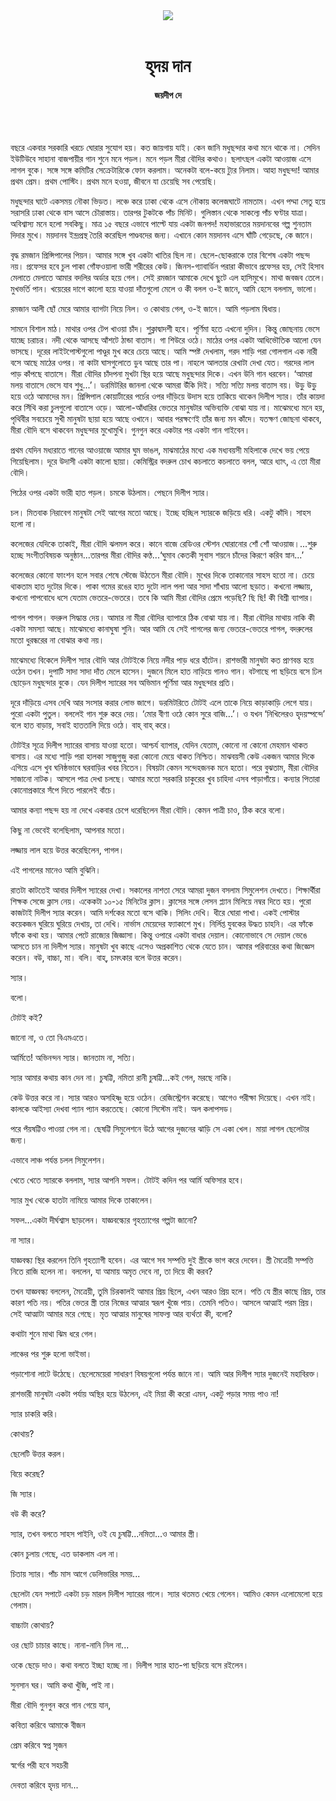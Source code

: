 <div align=center>
<img src=https://images.prothomalo.com/prothomalo-bangla%2F2023-05%2Fe21d2736-45b1-4c42-bbe5-632008ff2ab4%2FJoydeep_Dey_17_5.jpg?rect=0%2C6%2C2587%2C1358&w=1200&ar=40%3A21&auto=format%2Ccompress&ogImage=true&mode=crop&overlay=&overlay_position=bottom&overlay_width_pct=1 />
<br><br>
<h1>হৃদয় দান</h1> 
<h4>জয়দীপ দে</h4>
<br><br>
</div>

বছরে একবার সরকারি খরচে ঘোরার সুযোগ হয়। কত জায়গায় যাই। কেন জানি মধুছন্দার কথা মনে থাকে না। সেদিন ইউটিউবে সাহানা বাজপায়ীর গান শুনে মনে পড়ল। মনে পড়ল মীরা বৌদির কথাও। ছলাৎছল একটা আওয়াজ এসে লাগল বুকে। সঙ্গে সঙ্গে কমিটির সেক্রেটারিকে ফোন করলাম। অনেকটা বলে-কয়ে ট্যুর নিলাম। আহা মধুছন্দা! আমার প্রথম প্রেম। প্রথম পোস্টিং। প্রথম মনে হওয়া, জীবনে যা চেয়েছি সব পেয়েছি। 

মধুছন্দার ঘাটে একসময় নৌকা ভিড়ত। লঞ্চে করে ঢাকা থেকে এসে নৌকায় কলেজঘাটে নামতাম। এখন পদ্মা সেতু হয়ে সরাসরি ঢাকা থেকে বাস আসে চৌরাস্তায়। তারপর টুকটকে পাঁচ মিনিট। গুলিস্তান থেকে সাকল্যে পাঁচ ঘণ্টার যাত্রা। অবিশ্বাস্য মনে হলো সবকিছু। মাত্র ১৫ বছরে এভাবে পাল্টে যায় একটা জনপদ! মহাভারতের ময়দানবের গল্প শুনতাম দিদার মুখে। ময়দানব ইন্দ্রপ্রস্থ তৈরি করেছিল পাণ্ডবদের জন্য। এখানে কোন ময়দানব এসে ঘাঁটি গেড়েছে, কে জানে। 

বৃদ্ধ রমজান প্রিন্সিপালের পিয়ন। আমার সঙ্গে খুব একটা খাতির ছিল না। ছেলে-ছোকরাকে তার বিশেষ একটা পছন্দ নয়। প্রফেসর হবে চুল পাকা গোঁফওয়ালা ভারী শরীরের কেউ। জিনস-গ্যাবার্ডিন পরারা কীভাবে প্রফেসর হয়, সেই হিসাব মেলাতে মেলাতে আমার বদলির অর্ডার হয়ে গেল। সেই রমজান আমাকে দেখে ছুটে এল হাসিমুখে। মাথা জবজব তেলে। মুখভর্তি পান। খয়েরের দাগে কালো হয়ে যাওয়া দাঁতগুলো মেলে ও কী বলল ও-ই জানে, আমি হেসে বললাম, ভালো।

রমজান আলী ছোঁ মেরে আমার ব্যাগটা নিয়ে নিল। ও কোথায় গেল, ও-ই জানে। আমি পড়লাম দ্বিধায়।

সামনে বিশাল মাঠ। মাথার ওপর টেপ খাওয়া চাঁদ। শুক্লাদ্বাদশী হবে। পূর্ণিমা হতে এখনো দুদিন। কিন্তু জোছনায় ভেসে যাচ্ছে চরাচর। নদী থেকে আসছে আঁশটে ঠান্ডা বাতাস। গা শিউরে ওঠে। মাঠের ওপর একটা আধিভৌতিক আলো যেন ভাসছে। দূরের লাইটপোস্টগুলো পাণ্ডুর মুখ করে চেয়ে আছে। আমি স্পষ্ট দেখলাম, গরদ শাড়ি পরা গোলগাল এক নারী বসে আছে মাঠের ওপর। না কাটা ঘাসগুলোতে ডুব আছে তার পা। নাহলে আলতার রেখাটা দেখা যেত। গরদের লাল পাড় কাঁপছে বাতাসে। মীরা বৌদির চাঁদপনা মুখটা স্থির হয়ে আছে মধুছন্দার দিকে। এখন উনি গান ধরবেন। ‘আমরা মলয় বাতাসে ভেসে যাব শুধু...’। ডরমিটরির জানলা থেকে আমরা উঁকি দিই। সত্যি সত্যি মলয় বাতাস বয়। উড়ু উড়ু হয়ে ওঠে আমাদের মন। প্রিন্সিপাল কোয়ার্টারের পর্চের ওপর দাঁড়িয়ে উদাস হয়ে তাকিয়ে থাকেন দিলীপ স্যার। তাঁর কায়দা করে সিঁথি করা চুলগুলো বাতাসে ওড়ে। আলো-আঁধারির ভেতরে মানুষটার অভিব্যক্তি বোঝা যায় না। মাঝেমধ্যে মনে হয়, পৃথিবীর সবচেয়ে সুখী মানুষটা ছায়া হয়ে আছে ওখানে। আবার পরক্ষণেই তাঁর জন্য মন কাঁদে। যতক্ষণ জোছনা থাকবে, মীরা বৌদি বসে থাকবেন মধুছন্দার মুখোমুখি। গুনগুন করে একটার পর একটা গান গাইবেন।

প্রথম যেদিন মধ্যরাতে গানের আওয়াজে আমার ঘুম ভাঙল, মাঝমাঠের মধ্যে এক মধ্যবয়সী মহিলাকে দেখে ভয় পেয়ে গিয়েছিলাম। দূরে উদাসী একটা কালো ছায়া। কেমিস্ট্রির বদরুল চোখ কচলাতে কচলাতে বলল, আরে ধ্যাৎ, এ তো মীরা বৌদি।

পিঠের ওপর একটা ভারী হাত পড়ল। চমকে উঠলাম। পেছনে দিলীপ স্যার।

চল। মিতবাক নিরাবেগ মানুষটা সেই আগের মতো আছে। ইচ্ছে হচ্ছিল স্যারকে জড়িয়ে ধরি। একটু কাঁদি। সাহস হলো না।

কলেজের যেদিকে তাকাই, মীরা বৌদি ঝলমল করে। কানে বাজে রেডিওর স্টেশন ঘোরানোর শোঁ শোঁ আওয়াজ।...শুরু হচ্ছে সংগীতবিষয়ক অনুষ্ঠান...তারপর মীরা বৌদির কণ্ঠ...‘ঘুমাব কেতকী সুবাস শয়নে চাঁদের কিরণে করিব স্নান...’

কলেজের কোনো ফাংশন হলে সবার শেষে স্টেজে উঠতেন মীরা বৌদি। মুখের দিকে তাকানোর সাহস হতো না। চেয়ে থাকতাম হাত দুটোর দিকে। পাকা গমের রঙের হাত দুটো লাল পলা আর সাদা শাঁখায় আলো ছড়াত। কখনো লজ্জায়, কখনো পাপবোধে ধসে যেতাম ভেতরে-ভেতরে। তবে কি আমি মীরা বৌদির প্রেমে পড়েছি? ছি ছি! কী বিশ্রী ব্যাপার।

পাগল পাগল। বদরুল সিদ্ধান্ত দেয়। আমার না মীরা বৌদির ব্যাপারে ঠিক বোঝা যায় না। মীরা বৌদির মাথায় নাকি কী একটা সমস্যা আছে। মাঝেমধ্যে কানাঘুষা শুনি। আর আমি যে সেই পাগলের জন্য ভেতরে-ভেতরে পাগল, বদরুলের মতো ধুরন্ধরের না বোঝার কথা নয়।

মাঝেমধ্যে বিকেলে দিলীপ স্যার বৌদি আর টোটইকে নিয়ে নদীর পাড় ধরে হাঁটেন। রাশভারী মানুষটা কত প্রাণবন্ত হয়ে ওঠেন তখন। দুপাটি সাদা সাদা দাঁত মেলে হাসেন। দুজনে মিলে হাত নাড়িয়ে গানও গান। বটগাছে পা ছড়িয়ে বসে ঢিল ছোড়েন মধুছন্দার বুকে। যেন দিলীপ স্যারের সব অভিমান পূর্ণিমা আর মধুছন্দার প্রতি।

দূরে দাঁড়িয়ে এসব দেখি আর সংসার করার লোভ জাগে। ডরমিটরিতে টোটই এলে তাকে নিয়ে কাড়াকাড়ি লেগে যায়। পুরো একটা পুতুল। বললেই গান শুরু করে দেয়। ‘মোর বীণা ওঠে কোন সুরে বাজি...’। ও যখন ‘নিখিলেরও হৃদয়স্পন্দে’ বলে হাত বাড়ায়, সবাই হাততালি দিয়ে ওঠে। বাহ্​ বাহ্​ করে।

টোটইর সূত্রে দিলীপ স্যারের বাসায় যাওয়া হতো। আশ্চর্য ব্যাপার, যেদিন যেতাম, কোনো না কোনো মেহমান থাকত বাসায়। এর মধ্যে শাড়ি পরা হালকা সাজুগুজু করা কোনো মেয়ে থাকত নিশ্চিত। মাঝবয়সী কেউ একজন আমার দিকে এগিয়ে এসে খুব ঘনিষ্ঠভাবে ঘরবাড়ির খবর নিতেন। বিষয়টা কেমন সন্দেহজনক মনে হতো। পরে বুঝতাম, মীরা বৌদির সাজানো নাটক। আসলে পাত্র দেখা চলছে। আমার মতো সরকারি চাকুরের খুব চাহিদা এসব পাড়াগাঁয়ে। কন্যার পিতারা কোনোপ্রকারে সঁপে দিতে পারলেই বাঁচে।

আমার কন্যা পছন্দ হয় না দেখে একবার চেপে ধরেছিলেন মীরা বৌদি। কেমন পাত্রী চাও, ঠিক করে বলো।

কিছু না ভেবেই বলেছিলাম, আপনার মতো।

লজ্জায় লাল হয়ে উত্তর করেছিলেন, পাগল।

এই পাগলের মানেও আমি বুঝিনি।

রাতটা কাটতেই আবার দিলীপ স্যারের দেখা। সকালের নাশতা সেরে আমরা দুজন বসলাম সিমুলেশন দেখতে। শিক্ষার্থীরা শিক্ষক সেজে ক্লাস নেয়। একেকটা ১০-১৫ মিনিটের ক্লাস। ক্লাসের সঙ্গে লেসন প্ল্যান মিলিয়ে নম্বর দিতে হয়। পুরো কাজটাই দিলীপ স্যার করেন। আমি দর্শকের মতো বসে থাকি। সিলিং দেখি। ধীরে ঘোরা পাখা। একই পোস্টার কয়েকজন ঘুরিয়ে ঘুরিয়ে দেখায়, তা দেখি। নার্ভাস মেয়েদের ফ্যাকাশে মুখ। নির্লিপ্ত যুবকের উদ্ধত চাহনি। এর ফাঁকে ফাঁকে কথা হয়। আমার পেটে রাজ্যের জিজ্ঞাসা। কিন্তু ওপারে একটা বাধার দেয়াল। কোনোভাবে সে দেয়াল ভেঙে আসতে চান না দিলীপ স্যার। মানুষটা খুব কাছে এসেও অপ্রকাশিত থেকে যেতে চান। আমার পরিবারের কথা জিজ্ঞেস করেন। বউ, বাচ্চা, মা। বলি। বাহ্​, চমৎকার বলে উত্তর করেন।

স্যার।

বলো।

টোটই কই?

জানো না, ও তো বিএমএতে।

আর্মিতে! অভিনন্দন স্যার। জানতাম না, সত্যি।

স্যার আমার কথায় কান দেন না। চুষট্টি, নমিতা রানী চুষট্টি...কই গেল, মরছে নাকি।

কেউ উত্তর করে না। স্যার আরও অসহিষ্ণু হয়ে ওঠেন। রেজিস্ট্রেশন করেছে। আগেও পরীক্ষা দিয়েছে। এখন নাই। কালকে আইস্যা দেখবা প্যান প্যান করতেছে। কোনো সিস্টেম নাই। অল কলাপসড।

পরে পঁয়ষট্টিও পাওয়া গেল না। ছেষট্টি সিমুলেশনে উঠে আগের দুজনের ঝাড়ি সে একা খেল। মায়া লাগল ছেলেটার জন্য।

এভাবে লাঞ্চ পর্যন্ত চলল সিমুলেশন।

খেতে খেতে স্যারকে বললাম, স্যার আপনি সফল। টোটই কদিন পর আর্মি অফিসার হবে।

স্যার মুখ থেকে হাতটা নামিয়ে আমার দিকে তাকালেন।

সফল...একটা দীর্ঘশ্বাস ছাড়লেন। যাজ্ঞবল্ক্যের গৃহত্যাগের গল্পটা জানো?

না স্যার।

যাজ্ঞবল্ক্য স্থির করলেন তিনি গৃহত্যাগী হবেন। এর আগে সব সম্পত্তি দুই স্ত্রীকে ভাগ করে দেবেন। স্ত্রী মৈত্রেয়ী সম্পত্তি নিতে রাজি হলেন না। বললেন, যা আমায় অমৃত দেবে না, তা দিয়ে কী করব?

তখন যাজ্ঞবল্ক্য বললেন, মৈত্রেয়ী, তুমি চিরকালই আমার প্রিয় ছিলে, এখন আরও প্রিয় হলে। পতি যে স্ত্রীর কাছে প্রিয়, তার কারণ পতি নয়। পতির ভেতর স্ত্রী তার নিজের আত্মার স্বরূপ খুঁজে পায়। তেমনি পতিও। আসলে আত্মাই পরম প্রিয়। সেই আত্মাটা আমার মরে গেছে। মৃত আত্মার মানুষের সাফল্য আর ব্যর্থতা কী, বলো?

কথাটা শুনে মাথা ঝিম ধরে গেল।

লাঞ্চের পর শুরু হলো ভাইভা।

পড়াশোনা লাটে উঠেছে। ছেলেমেয়েরা সাধারণ বিষয়গুলো পর্যন্ত জানে না। আমি আর দিলীপ স্যার দুজনেই মহাবিরক্ত।

রাশভারী মানুষটা একটা পর্যায় অস্থির হয়ে উঠলেন, এই মিয়া কী করো এমন, একটু পড়ার সময় পাও না!

স্যার চাকরি করি।

কোথায়?

ছেলেটি উত্তর করল।

বিয়ে করেছ?

জি স্যার।

বউ কী করে?

স্যার, তখন বলতে সাহস পাইনি, ওই যে চুষট্টি...নমিতা...ও আমার স্ত্রী।

কোন চুলায় গেছে, এত ডাকলাম এল না।

চিতায় স্যার। পাঁচ মাস আগে ডেলিভারির সময়...

ছেলেটা যেন সপাটে একটা চড় মারল দিলীপ স্যারের গালে। স্যার থতমত খেয়ে গেলেন। আমিও কেমন এলোমেলো হয়ে গেলাম।

বাচ্চাটা কোথায়?

ওর ছোট চাচার কাছে। নানা-নানি নিল না...

ওকে ছেড়ে দাও। কথা বলতে ইচ্ছা হচ্ছে না। দিলীপ স্যার হাত-পা ছড়িয়ে বসে রইলেন।

সুনসান ঘর। আমি কথা খুঁজি, পাই না।

মীরা বৌদি গুনগুন করে গান গেয়ে যান,

কবিতা করিবে আমাকে বীজন

প্রেম করিবে স্বপ্ন সৃজন

স্বর্গের পরী হবে সহচরী

দেবতা করিবে হৃদয় দান...

